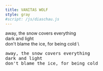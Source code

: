 ```yaml
---
title: VANITAS WOLF
style: gray
#script: /js/diaschau.js
---
```


<style>
  
  aside a  {
    color: #444;
}
  
  aside a:hover,
  aside a:visited {
    color: #f5f5f5;
}

</style>

away, the snow covers everything \
dark and light \
don't blame the ice, for being cold \


<pre>
away, the snow covers everything
dark and light
don't blame the ice, for being cold
</pre>
